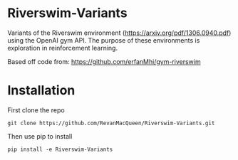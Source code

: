 # Riverswim-Variants
Variants of the Riverswim environment (https://arxiv.org/pdf/1306.0940.pdf) using the OpenAI gym API. The purpose of these environments is exploration in reinforcement learning.

Based off code from: https://github.com/erfanMhi/gym-riverswim 

# Installation

First clone the repo 
```
git clone https://github.com/RevanMacQueen/Riverswim-Variants.git
```

Then use pip to install 
```
pip install -e Riverswim-Variants
```
